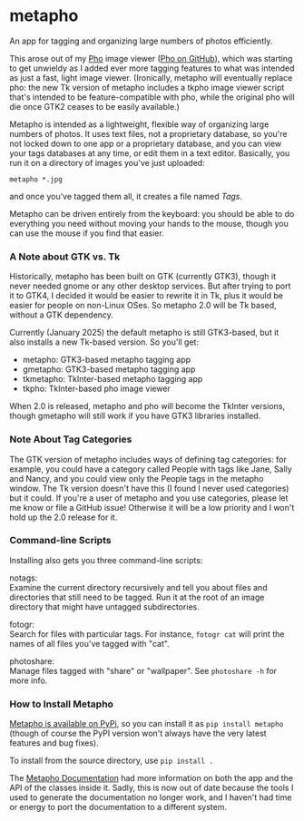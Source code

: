 metapho
=======

An app for tagging and organizing large numbers of photos efficiently.

This arose out of my [Pho](http://shallowsky.com/software/pho/)
image viewer ([Pho on GitHub](https://github.com/akkana/pho)),
which was starting to get unwieldy as I added ever more tagging
features to what was intended as just a fast, light image viewer.
(Ironically, metapho will eventually replace pho: the new Tk
version of metapho includes a tkpho image viewer script that's
intended to be feature-compatible with pho, while the original pho
will die once GTK2 ceases to be easily available.)

Metapho is intended as a lightweight, flexible way of organizing
large numbers of photos. It uses text files, not a proprietary database,
so you're not locked down to one app or a proprietary database,
and you can view your tags databases at any time, or edit them in a
text editor. Basically, you run it on a directory of images you've
just uploaded:
```
metapho *.jpg
```
and once you've tagged them all, it creates a file named *Tags*.

Metapho can be driven entirely from the keyboard: you should be able
to do everything you need without moving your hands to the mouse,
though you can use the mouse if you find that easier.

### A Note about GTK vs. Tk

Historically, metapho has been built on GTK (currently GTK3),
though it never needed gnome or any other desktop services.
But after trying to port it to GTK4, I decided it would be easier
to rewrite it in Tk, plus it would be easier for people on non-Linux OSes.
So metapho 2.0 will be Tk based, without a GTK dependency.

Currently (January 2025) the default metapho is still GTK3-based,
but it also installs a new Tk-based version. So you'll get:

- metapho: GTK3-based metapho tagging app
- gmetapho: GTK3-based metapho tagging app
- tkmetapho: TkInter-based metapho tagging app
- tkpho: TkInter-based pho image viewer

When 2.0 is released,  metapho and pho will become the TkInter versions,
though gmetapho will still work if you have GTK3 libraries installed.

### Note About Tag Categories

The GTK version of metapho includes ways of defining tag categories:
for example, you could have a category called People with tags like
Jane, Sally and Nancy, and you could view only the People tags in the
metapho window. The Tk version doesn't have this (I found I never used
categories) but it could. If you're a user of metapho and you use
categories, please let me know or file a GitHub issue! Otherwise
it will be a low priority and I won't hold up the 2.0 release for it.

### Command-line Scripts

Installing also gets you three command-line scripts:

notags:  
Examine the current directory recursively and tell you about files and
directories that still need to be tagged. Run it at the root of
an image directory that might have untagged subdirectories.

fotogr:  
Search for files with particular tags. For instance, `fotogr cat`
will print the names of all files you've tagged with "cat".

photoshare:  
Manage files tagged with "share" or "wallpaper". See `photoshare -h`
for more info.

### How to Install Metapho

[Metapho is available on PyPi](https://pypi.python.org/pypi/metapho/),
so you can install it as `pip install metapho`
(though of course the PyPI version won't always have the
very latest features and bug fixes).

To install from the source directory, use `pip install .`

The [Metapho Documentation](https://metapho.readthedocs.io/en/latest/)
had more information on both the app and the API of the classes
inside it. Sadly, this is now out of date because the tools I used
to generate the documentation no longer work, and I haven't had time
or energy to port the documentation to a different system.
